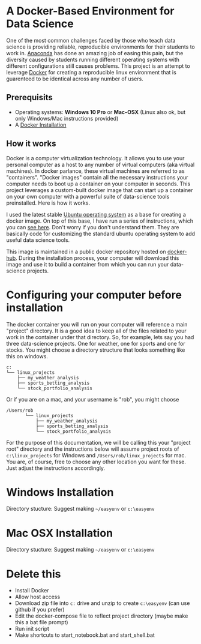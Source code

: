 # A Docker-Based Environment for Data Science

One of the most common challenges faced by those who teach data science is providing reliable, reproducible environments for their students to work in.  [Anaconda](https://www.anaconda.com/) has done an amazing job of easing this pain, but the diversity caused by students running different operating systems with different configurations still causes problems.  This project is an attempt to leverage [Docker](https://www.docker.com/products/docker-desktop) for creating a reproducible linux environment that is guarenteed to be identical across any number of users.

## Prerequisits
* Operating systems:  **Windows 10 Pro** or **Mac-OSX**  (Linux also ok, but only Windows/Mac instructions provided)
* A [Docker Installation](https://www.docker.com/products/docker-desktop)

## How it works
Docker is a computer virtualization technology.  It allows you to use your personal computer as a host to any number of virtual computers (aka virtual machines).  In docker parlance, these virtual machines are referred to as "containers".  "Docker images" contain all the necessary instructions your computer needs to boot up a container on your computer in seconds.  This project leverages a custom-built docker image that can start up a container on your own computer with a powerful suite of data-science tools preinstalled.  Here is how it works.

I used the latest stable [Ubuntu operating system](https://hub.docker.com/_/ubuntu) as a base for creating a docker image.  On top of this base, I have run a series of instructions, which you can [see here](https://github.com/robdmc/easyenv/blob/master/build/Dockerfile).  Don't worry if you don't understand them.  They are basically code for customizing the standard ubuntu operating system to add useful data science tools.

This image is maintained in a public docker repository hosted on [docker-hub](https://hub.docker.com/r/robdmc/easyenv).  During the installation process, your computer will download this image and use it to build a container from which you can run your data-science projects.

# Configuring your computer before installation
The docker container you will run on your computer will reference a main "project" directory.  It is a good idea to keep all of the files related to your work in the container under that directory.  So, for example, lets say you had three data-science projects.  One for weather, one for sports and one for stocks.  You might choose a directory structure that looks something like this on windows.

```
c:
└── linux_projects
    ├── my_weather_analysis
    ├── sports_betting_analysis
    └── stock_portfolio_analysis
```

Or if you are on a mac, and your username is "rob", you might choose

```
/Users/rob
       └── linux_projects
           ├── my_weather_analysis
           ├── sports_betting_analysis
           └── stock_portfolio_analysis
```

For the purpose of this documentation, we will be calling this your "project root" directory and the instructions below will assume project roots of  `c:\linux_projects` for Windows and `/Users/rob/linux_projects` for mac.  You are, of course, free to choose any other location you want for these.  Just adjust the instructions accordingly.

# Windows Installation
Directory stucture:  Suggest making `~/easyenv` or `c:\easyenv`

# Mac OSX Installation
Directory stucture:  Suggest making `~/easyenv` or `c:\easyenv`



# Delete this
* Install Docker
* Allow host access
* Download zip file into `c:` drive and unzip to create `c:\easyenv`  (can use github if you prefer)
* Edit the docker-compose file to reflect project directory (maybe make this a bat file prompt)
* Run init script
* Make shortcuts to start_notebook.bat and start_shell.bat


